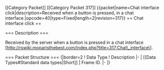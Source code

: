 \[\[Category Packet\]\] \[\[Category Packet 317\]\] {{packet\|name=Chat
interface click\|description=Received when a button is pressed, in a
chat interface.\|opcode=40\|type=Fixed\|length=2\|revision=317}} == Chat
interface click ==

=== Description ===

Received by the server when a button is pressed in a chat interface
\[http://rswiki.moparisthebest.com/index.php?title=317:Chat\_interface\].

=== Packet Structure === {\|border=2 ! Data Type ! Description \|- \|
\[\[Data Types\#Standard data types\|Short\]\] \| Frame ID. \|- \|}
